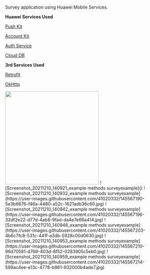 <b1>Survey application using Huawei Mobile Services.</b1>

<b>Huawei Services Used</b>

[Push Kit](https://developer.huawei.com/consumer/en/hms/huawei-pushkit/)<p>
[Account Kit](https://developer.huawei.com/consumer/en/hms/huawei-accountkit)<p>
[Auth Service](https://developer.huawei.com/consumer/en/agconnect/auth-service/)<p>
[Cloud DB](https://developer.huawei.com/consumer/en/agconnect/cloud-base/)<p>

<b>3rd Services Used</b>

[Retrofit](https://square.github.io/retrofit/)<p>
[OkHttp](https://square.github.io/okhttp/)<p>

<img src="https://user-images.githubusercontent.com/41020332/145567178-4b6956ef-54ca-400f-93da-2d70c2148751.jpg" width="300px" />
![Screenshot_20211210_140921_example methods surveyexample]()
![Screenshot_20211210_140932_example methods surveyexample](https://user-images.githubusercontent.com/41020332/145567190-5e3b6676-f46a-4480-a52c-1621adb36c60.jpg)
![Screenshot_20211210_140942_example methods surveyexample](https://user-images.githubusercontent.com/41020332/145567196-32df2e22-d77d-4ab8-9fad-da4e7e66a414.jpg)
![Screenshot_20211210_140948_example methods surveyexample](https://user-images.githubusercontent.com/41020332/145567203-4b6c7fc8-531c-441f-a3db-5928c00d0630.jpg)
![Screenshot_20211210_140953_example methods surveyexample](https://user-images.githubusercontent.com/41020332/145567210-96d70581-d769-403d-8f52-0283905c5eb0.jpg)
![Screenshot_20211210_140959_example methods surveyexample](https://user-images.githubusercontent.com/41020332/145567214-599ac4ee-e13c-4778-b861-932000b4ade7.jpg)

